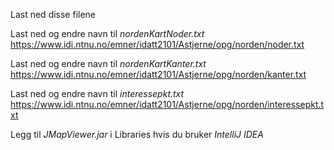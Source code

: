 Last ned disse filene

Last ned og endre navn til _nordenKartNoder.txt_
https://www.idi.ntnu.no/emner/idatt2101/Astjerne/opg/norden/noder.txt

Last ned og endre navn til _nordenKartKanter.txt_
https://www.idi.ntnu.no/emner/idatt2101/Astjerne/opg/norden/kanter.txt

Last ned og endre navn til _interessepkt.txt_
https://www.idi.ntnu.no/emner/idatt2101/Astjerne/opg/norden/interessepkt.txt

Legg til _JMapViewer.jar_ i Libraries hvis du bruker _IntelliJ IDEA_